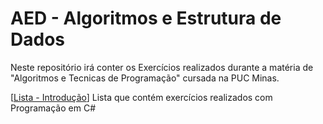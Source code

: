 # AED - Algoritmos e Estrutura de Dados

Neste repositório irá conter os Exercícios realizados durante a matéria de "Algoritmos e Tecnicas de Programação" cursada na PUC Minas.

[[Lista - Introdução](https://github.com/Veidoido/AED-Algoritmos-e-Estrutura-de-Dados/tree/main/Lista1AED)] Lista que contém exercícios realizados com Programação em C#
